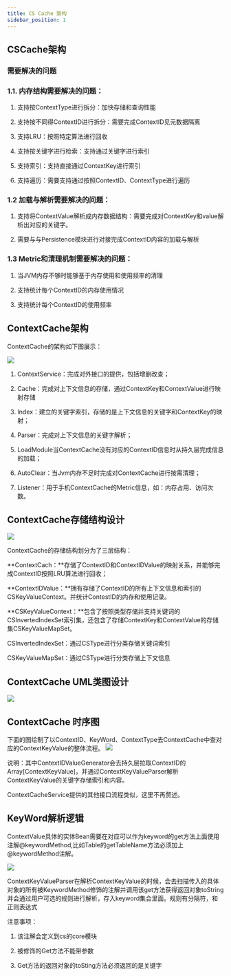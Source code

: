 ```yaml
---
title: CS Cache 架构
sidebar_position: 1
---
```



## **CSCache架构**
### **需要解决的问题**

###  1.1. 内存结构需要解决的问题：

1. 支持按ContextType进行拆分：加快存储和查询性能

2. 支持按不同得ContextID进行拆分：需要完成ContextID见元数据隔离

3. 支持LRU：按照特定算法进行回收

4. 支持按关键字进行检索：支持通过关键字进行索引

5. 支持索引：支持直接通过ContextKey进行索引

6. 支持遍历：需要支持通过按照ContextID、ContextType进行遍历

###  1.2 加载与解析需要解决的问题：

1. 支持将ContextValue解析成内存数据结构：需要完成对ContextKey和value解析出对应的关键字。

2. 需要与与Persistence模块进行对接完成ContextID内容的加载与解析

###  1.3 Metric和清理机制需要解决的问题：

1. 当JVM内存不够时能够基于内存使用和使用频率的清理

2. 支持统计每个ContextID的内存使用情况

3. 支持统计每个ContextID的使用频率

## **ContextCache架构**

ContextCache的架构如下图展示：

![](/Images-zh/Architecture/Public_Enhancement_Service/ContextService/linkis-contextservice-cache-01.png)

1.  ContextService：完成对外接口的提供，包括增删改查；

2.  Cache：完成对上下文信息的存储，通过ContextKey和ContextValue进行映射存储

3.  Index：建立的关键字索引，存储的是上下文信息的关键字和ContextKey的映射；

4.  Parser：完成对上下文信息的关键字解析；

5.  LoadModule当ContextCache没有对应的ContextID信息时从持久层完成信息的加载；

6.  AutoClear：当Jvm内存不足时完成对ContextCache进行按需清理；

7.  Listener：用于手机ContextCache的Metric信息，如：内存占用、访问次数。

## **ContextCache存储结构设计**

![](/Images-zh/Architecture/Public_Enhancement_Service/ContextService/linkis-contextservice-cache-02.png)

ContextCache的存储结构划分为了三层结构：

**ContextCach：**存储了ContextID和ContextIDValue的映射关系，并能够完成ContextID按照LRU算法进行回收；

**ContextIDValue：**拥有存储了ContextID的所有上下文信息和索引的CSKeyValueContext。并统计ContestID的内存和使用记录。

**CSKeyValueContext：**包含了按照类型存储并支持关键词的CSInvertedIndexSet索引集，还包含了存储ContextKey和ContextValue的存储集CSKeyValueMapSet。

CSInvertedIndexSet：通过CSType进行分类存储关键词索引

CSKeyValueMapSet：通过CSType进行分类存储上下文信息

## **ContextCache UML类图设计**

![](/Images-zh/Architecture/Public_Enhancement_Service/ContextService/linkis-contextservice-cache-03.png)

## **ContextCache 时序图**

下面的图绘制了以ContextID、KeyWord、ContextType去ContextCache中查对应的ContextKeyValue的整体流程。
![](/Images-zh/Architecture/Public_Enhancement_Service/ContextService/linkis-contextservice-cache-04.png)

说明：其中ContextIDValueGenerator会去持久层拉取ContextID的Array[ContextKeyValue]，并通过ContextKeyValueParser解析ContextKeyValue的关键字存储索引和内容。

ContextCacheService提供的其他接口流程类似，这里不再赘述。

## **KeyWord解析逻辑**

ContextValue具体的实体Bean需要在对应可以作为keyword的get方法上面使用注解\@keywordMethod,比如Table的getTableName方法必须加上\@keywordMethod注解。

![](/Images-zh/Architecture/Public_Enhancement_Service/ContextService/linkis-contextservice-cache-05.png)

ContextKeyValueParser在解析ContextKeyValue的时候，会去扫描传入的具体对象的所有被KeywordMethod修饰的注解并调用该get方法获得返回对象toString并会通过用户可选的规则进行解析，存入keyword集合里面。规则有分隔符，和正则表达式

注意事项：

1.  该注解会定义到cs的core模块

2.  被修饰的Get方法不能带参数

3.  Get方法的返回对象的toSting方法必须返回的是关键字
